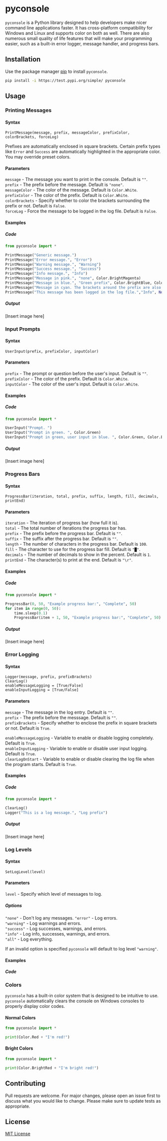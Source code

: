
# pyconsole
`pyconsole` is a Python library designed to help developers make nicer command line applications faster. It has cross-platform compatibility for Windows and Linux and supports color on both as well. There are also numerous small quality of life features that will make your programming easier, such as a built-in error logger, message handler, and progress bars.
## Installation
Use the package manager [pip](https://pip.pypa.io/en/stable/) to install `pyconsole`. 
```bash
pip install -i https://test.pypi.org/simple/ pyconsole
```
## Usage
### Printing Messages
#### Syntax
`PrintMessage(message, prefix, messageColor, prefixColor, colorBrackets, forceLog)`

Prefixes are automatically enclosed in square brackets.
Certain prefix types like `Error` and `Success` are automatically highlighted in the appropriate color.
You may override preset colors.
#### Parameters
`message` - The message you want to print in the console. Default is `""`.  
`prefix` - The prefix before the message. Default is `"none"`.  
`messageColor` - The color of the message. Default is `Color.White`.  
`prefixColor` - The color of the prefix. Default is `Color.White`.  
`colorBrackets` - Specify whether to color the brackets surrounding the prefix or not. Default is `False`.  
`forceLog` - Force the message to be logged in the log file. Default is `False`.
#### Examples
##### Code
```python
from pyconsole import *

PrintMessage("Generic message.")
PrintMessage("Error message.", "Error")
PrintMessage("Warning message.", "Warning")
PrintMessage("Success message.", "Success")
PrintMessage("Info message.", "Info")
PrintMessage("Message in pink.", "none", Color.BrightMagenta)
PrintMessage("Message in blue.", "Green prefix", Color.BrightBlue, Color.Green)
PrintMessage("Message in cyan. The brackets around the prefix are also colored.", "Custom Prefix", Color.BrightCyan, Color.Red, True)
PrintMessage("This message has been logged in the log file.","Info", None, None, False, True)
```
##### Output
[Insert image here]
### Input Prompts
#### Syntax
`UserInput(prefix, prefixColor, inputColor)`
#### Parameters
`prefix` - The prompt or question before the user's input. Default is `""`.  
`prefixColor` - The color of the prefix. Default is `Color.White`.  
`inputColor` - The color of the user's input. Default is `Color.White`.
#### Examples
##### Code
```python
from pyconsole import *

UserInput("Prompt. ")
UserInput("Prompt in green. ", Color.Green)
UserInput("Prompt in green, user input in blue. ", Color.Green, Color.Blue)
```
##### Output
[Insert image here]
### Progress Bars
#### Syntax
`ProgressBar(iteration, total, prefix, suffix, length, fill, decimals, printEnd)`
#### Parameters
`iteration` - The iteration of progress bar (how full it is).  
`total` - The total number of iterations the progress bar has.  
`prefix` - The prefix before the progress bar. Default is `""`.  
`suffix` - The suffix after the progress bar. Default is `""`.  
`length` - The number of characters in the progress bar. Default is `100`.  
`fill` - The character to use for the progress bar fill. Default is `"█"`.  
`decimals` - The number of decimals to show in the percent. Default is `1`.  
`printEnd` - The character(s) to print at the end. Default is `"\r"`.
#### Examples
##### Code
```python
from pyconsole import *

ProgressBar(0, 50, "Example progress bar:", "Complete", 50)
for item in range(0, 50):
    time.sleep(0.1)
    ProgressBar(item + 1, 50, "Example progress bar:", "Complete", 50)
```
##### Output
[Insert image here]
### Error Logging
#### Syntax
`Logger(message, prefix, prefixBrackets)`  
`ClearLog()`  
`enableMessageLogging = [True/False]`  
`enableInputLogging = [True/False]`  
#### Parameters
`message` - The message in the log entry. Default is `""`.  
`prefix` - The prefix before the messsage. Default is `""`.  
`prefixBrackets` - Specify whether to enclose the prefix in square brackets or not. Default is `True`.  

`enableMessageLogging` - Variable to enable or disable logging completely. Default is `True`.  
`enableInputLogging` - Variable to enable or disable user input logging. Default is `True`.  
`clearLogOnStart` - Variable to enable or disable clearing the log file when the program starts. Default is `True`.  
#### Examples
##### Code
```python
from pyconsole import *

ClearLog()
Logger("This is a log message.", "Log prefix")
```
##### Output
[Insert image here]
### Log Levels
#### Syntax
`SetLogLevel(level)`
#### Parameters
`level` - Specify which level of messages to log.
##### Options
`"none"` - Don't log any messages. 
`"error"` - Log errors.  
`"warning"` - Log warnings and errors.  
`"success"` - Log successes, warnings, and errors.  
`"info"` - Log info, successes, warnings, and errors.  
`"all"` - Log everything.  

If an invalid option is specified `pyconsole` will default to log level `"warning"`.
#### Examples
##### Code
### Colors
`pyconsole` has a built-in color system that is designed to be intuitive to use. `pyconsole` automatically clears the console on Windows consoles to properly display color codes.
#### Normal Colors
```python
from pyconsole import *

print(Color.Red + "I'm red!")
```
#### Bright Colors
```python
from pyconsole import *

print(Color.BrightRed + "I'm bright red!")
```
## Contributing
Pull requests are welcome. For major changes, please open an issue first to discuss what you would like to change.
Please make sure to update tests as appropriate.
## License
[MIT License](https://choosealicense.com/licenses/mit/)

